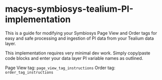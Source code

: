 # macys-symbiosys-tealium-PI-implementation

This is a guide for modifying your Symbiosys Page View and Order tags for easy and safe processing and ingestion of PI data from your Tealium data layer.

This implementation requires very minimal dev work. Simply copy/paste code blocks and enter your data layer PI variable names as outlined.

Page View tag: `page_view_tag_instructions`
Order tag: `order_tag_instructions`
